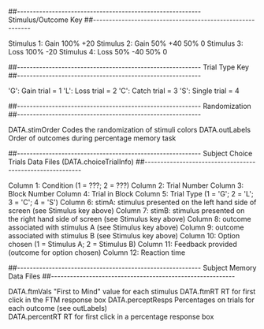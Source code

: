 ##----------------------------------------------------------
		Stimulus/Outcome Key
##----------------------------------------------------------

Stimulus 1: Gain  100% +20
Stimulus 2: Gain  50% +40 50% 0
Stimulus 3: Loss  100% -20
Stimulus 4: Loss  50% -40 50% 0

##----------------------------------------------------------
		  Trial Type Key
##----------------------------------------------------------

'G': Gain trial = 1
'L': Loss trial = 2
'C': Catch trial = 3
'S': Single trial = 4

##----------------------------------------------------------
		    Randomization
##----------------------------------------------------------

DATA.stimOrder  Codes the randomization of stimuli colors
DATA.outLabels  Order of outcomes during percentage memory task


##----------------------------------------------------------
		 Subject Choice Trials Data Files 
                      (DATA.choiceTrialInfo)
##----------------------------------------------------------

Column 1:	Condition (1 = ???; 2 = ???)
Column 2:	Trial Number
Column 3:	Block Number
Column 4:	Trial in Block
Column 5:	Trial Type (1 = 'G'; 2 = 'L'; 3 = 'C'; 4 = 'S')
Column 6:	stimA: stimulus presented on the left hand side of screen (see Stimulus key above)
Column 7:	stimB: stimulus presented on the right hand side of screen (see Stimulus key above)
Column 8:	outcome associated with stimulus A (see Stimulus key above)
Column 9: 	outcome associated with stimulus B (see Stimulus key above)
Column 10:	Option chosen (1 = Stimulus A; 2 = Stimulus B)
Column 11:	Feedback provided (outcome for option chosen)
Column 12:	Reaction time

##----------------------------------------------------------
		 Subject Memory Data Files
##----------------------------------------------------------

DATA.ftmVals	   "First to Mind" value for each stimulus
DATA.ftmRT	   RT for first click in the FTM response box
DATA.perceptResps  Percentages on trials for each outcome (see outLabels)	
DATA.percentRT     RT for first click in a percentage response box
